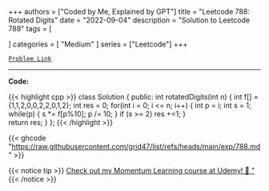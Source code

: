 
+++
authors = ["Coded by Me, Explained by GPT"]
title = "Leetcode 788: Rotated Digits"
date = "2022-09-04"
description = "Solution to Leetcode 788"
tags = [
    
]
categories = [
    "Medium"
]
series = ["Leetcode"]
+++



[`Problem Link`](https://leetcode.com/problems/rotated-digits/description/)

---

**Code:**

{{< highlight cpp >}}
class Solution {
public:
    int rotatedDigits(int n) {
        int f[] = {1,1,2,0,0,2,2,0,1,2};
        int res = 0;
        for(int i = 0; i <= n; i++) {
            int p = i;
            int s = 1;
            while(p) {
                s *= f[p%10];
                p /= 10;
            }
            if (s >= 2) res +=1;
        }        
        return res;
    }
};
{{< /highlight >}}

{{< ghcode "https://raw.githubusercontent.com/grid47/list/refs/heads/main/exp/788.md" >}}

{{< notice tip >}}
[Check out my Momentum Learning course at Udemy! 🚀 "](https://www.udemy.com/course/blind-75-the-data-structures-and-algorithms-essentials/)
{{< /notice >}}

